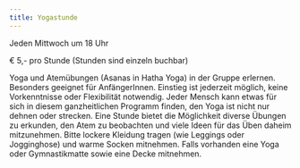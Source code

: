 ```yaml
---
title: Yogastunde
---
```

Jeden Mittwoch um 18 Uhr

€ 5,-  pro Stunde (Stunden sind einzeln buchbar)

Yoga und Atemübungen (Asanas in Hatha Yoga) in der Gruppe erlernen. Besonders geeignet für AnfängerInnen. Einstieg ist jederzeit möglich, keine Vorkenntnisse oder Flexibilität notwendig. Jeder Mensch kann etwas für sich in diesem ganzheitlichen Programm finden, den Yoga ist nicht nur dehnen oder strecken. Eine Stunde bietet die Möglichkeit diverse Übungen zu erkunden, den Atem zu beobachten und viele Ideen für das Üben daheim mitzunehmen.
Bitte lockere Kleidung tragen (wie Leggings oder Jogginghose) und warme Socken mitnehmen. Falls
vorhanden eine Yoga oder Gymnastikmatte sowie eine Decke mitnehmen.  


